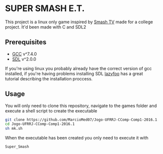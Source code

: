 #	SUPER SMASH E.T.

This project is a linux only game inspired by [Smash TV](https://en.wikipedia.org/wiki/Smash_TV) made for a college project.
It'd been made with C and SDL2

## Prerequisites
- [GCC](https://gcc.gnu.org/) v^7.4.0
- [SDL](https://www.libsdl.org/) v^2.0.0

If you're using linux you probably already have the correct version of gcc installed, if you're having problems installing SDL [lazyfoo](https://lazyfoo.net/tutorials/SDL/01_hello_SDL/linux/index.php) has a great tutorial describing the installation proccess.

## Usage
You will only need to clone this repository, navigate to the games folder and execute a shell script to create the executable

```bash
git clone https://github.com/MarcioMed07/Jogo-UFRRJ-CComp-Comp1-2016.1.git
cd Jogo-UFRRJ-CComp-Comp1-2016.1
sh mk.sh
```

When the executable has been created you only need to execute it with
```bash
Super_Smash
```
